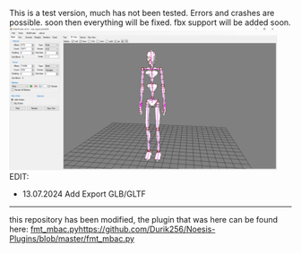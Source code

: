 This is a test version, much has not been tested. Errors and crashes are possible. soon then everything will be fixed. fbx support will be added soon.
<img src="screen/no_name.png" width="478" height="256" />
EDIT:
  - 13.07.2024 Add Export GLB/GLTF
-------------------------------------------------------------------------------
this repository has been modified, the plugin that was here can be found here:
[fmt_mbac.py](https://github.com/Durik256/Noesis-Plugins/blob/master/fmt_mbac.py)https://github.com/Durik256/Noesis-Plugins/blob/master/fmt_mbac.py
